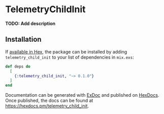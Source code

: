 # TelemetryChildInit

**TODO: Add description**

## Installation

If [available in Hex](https://hex.pm/docs/publish), the package can be installed
by adding `telemetry_child_init` to your list of dependencies in `mix.exs`:

```elixir
def deps do
  [
    {:telemetry_child_init, "~> 0.1.0"}
  ]
end
```

Documentation can be generated with [ExDoc](https://github.com/elixir-lang/ex_doc)
and published on [HexDocs](https://hexdocs.pm). Once published, the docs can
be found at <https://hexdocs.pm/telemetry_child_init>.

